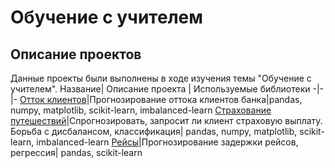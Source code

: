 # Обучение с учителем
## Описание проектов
Данные проекты были выполнены в ходе изучения темы "Обучение с учителем".
Название| Описание проекта | Используемые библиотеки
-|-|-
[Отток клиентов](https://github.com/Alexander8841/learning_with_a_teacher/tree/main/customer_churn)|Прогнозирование оттока клиентов банка|pandas, numpy, matplotlib, scikit-learn, imbalanced-learn
[Страхование путешествий](https://github.com/Alexander8841/learning_with_a_teacher/tree/main/travel_insurance)|Спрогнозировать, запросит ли клиент страховую выплату. Борьба с дисбалансом, классификация| pandas, numpy, matplotlib, scikit-learn, imbalanced-learn
[Рейсы](https://github.com/Alexander8841/learning_with_a_teacher/tree/main/flights)|Прогнозирование задержки рейсов, регрессия| pandas, scikit-learn
